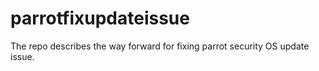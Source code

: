 # parrotfixupdateissue
The repo describes the way forward for fixing parrot security OS update issue.
